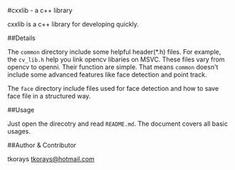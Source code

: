 #cxxlib - a c++ library

cxxlib is a c++ library for developing quickly.

##Details

The `common` directory include some helpful header(*.h) files. For example, the `cv_lib.h` help you link opencv libaries on MSVC. These files vary from opencv to openni. Their function are simple. That means `common` doesn't include some advanced features like face detection and point track.

The `face` directory include files used for face detection and how to save face file in a structured way.

##Usage

Just open the direcotry and read `README.md`. The document covers all basic usages.

##Author & Contributor

tkorays <tkorays@hotmail.com>


